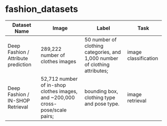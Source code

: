 # fashion_datasets
| Dataset Name | Image | Label | Task |
| ------------- | ------------- | ------------- | ------------- |
| Deep Fashion / Attribute prediction  | 289,222 number of clothes images  | 50 number of clothing categories, and 1,000 number of clothing attributes;  | image classification |
| Deep Fashion / IN-SHOP Retrieval  | 52,712 number of in-shop clothes images, and ~200,000 cross-pose/scale pairs;  |bounding box, clothing type and pose type. | image retrieval |
